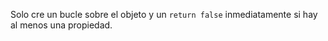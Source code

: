 Solo cre un bucle sobre el objeto y un `return false` inmediatamente si hay al menos una propiedad.
